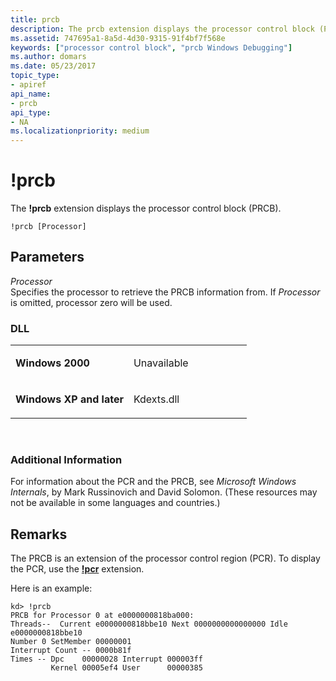 ```yaml
---
title: prcb
description: The prcb extension displays the processor control block (PRCB).
ms.assetid: 747695a1-8a5d-4d30-9315-91f4bf7f568e
keywords: ["processor control block", "prcb Windows Debugging"]
ms.author: domars
ms.date: 05/23/2017
topic_type:
- apiref
api_name:
- prcb
api_type:
- NA
ms.localizationpriority: medium
---
```


# !prcb


The **!prcb** extension displays the processor control block (PRCB).

```dbgcmd
!prcb [Processor]
```

## <span id="ddk__prcb_dbg"></span><span id="DDK__PRCB_DBG"></span>Parameters


<span id="_______Processor______"></span><span id="_______processor______"></span><span id="_______PROCESSOR______"></span> *Processor*   
Specifies the processor to retrieve the PRCB information from. If *Processor* is omitted, processor zero will be used.

### <span id="DLL"></span><span id="dll"></span>DLL

<table>
<colgroup>
<col width="50%" />
<col width="50%" />
</colgroup>
<tbody>
<tr class="odd">
<td align="left"><p><strong>Windows 2000</strong></p></td>
<td align="left"><p>Unavailable</p></td>
</tr>
<tr class="even">
<td align="left"><p><strong>Windows XP and later</strong></p></td>
<td align="left"><p>Kdexts.dll</p></td>
</tr>
</tbody>
</table>

 

### <span id="Additional_Information"></span><span id="additional_information"></span><span id="ADDITIONAL_INFORMATION"></span>Additional Information

For information about the PCR and the PRCB, see *Microsoft Windows Internals*, by Mark Russinovich and David Solomon. (These resources may not be available in some languages and countries.)

Remarks
-------

The PRCB is an extension of the processor control region (PCR). To display the PCR, use the [**!pcr**](-pcr.md) extension.

Here is an example:

```dbgcmd
kd> !prcb
PRCB for Processor 0 at e0000000818ba000:
Threads--  Current e0000000818bbe10 Next 0000000000000000 Idle e0000000818bbe10
Number 0 SetMember 00000001
Interrupt Count -- 0000b81f
Times -- Dpc    00000028 Interrupt 000003ff 
         Kernel 00005ef4 User      00000385 
```

 

 





